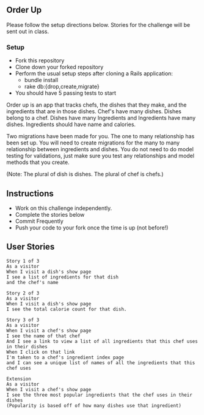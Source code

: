 ## Order Up
Please follow the setup directions below. Stories for the challenge will be sent out in class.

### Setup
- Fork this repository
- Clone down your forked repository
- Perform the usual setup steps after cloning a Rails application:
    - bundle install
    - rake db:{drop,create,migrate}
- You should have 5 passing tests to start

Order up is an app that tracks chefs, the dishes that they make, and the ingredients that are in those dishes. Chef's have many dishes. Dishes belong to a chef. Dishes have many Ingredients and Ingredients have many dishes. Ingredients should have name and calories.
 
Two migrations have been made for you. The one to many relationship has been set up. You will need to create migrations for the many to many relationship between ingredients and dishes. You do not need to do model testing for validations, just make sure you test any relationships and model methods that you create.
 
(Note: The plural of dish is dishes. The plural of chef is chefs.)
 
## Instructions
* Work on this challenge independently.
* Complete the stories below
* Commit Frequently
* Push your code to your fork once the time is up (not before!)
 
## User Stories

```
Story 1 of 3
As a visitor
When I visit a dish's show page
I see a list of ingredients for that dish
and the chef's name
```

```
Story 2 of 3
As a visitor
When I visit a dish's show page
I see the total calorie count for that dish.
```
 
```
Story 3 of 3
As a visitor
When I visit a chef's show page
I see the name of that chef
And I see a link to view a list of all ingredients that this chef uses in their dishes
When I click on that link
I'm taken to a chef's ingredient index page
and I can see a unique list of names of all the ingredients that this chef uses
```
 
```
Extension
As a visitor
When I visit a chef's show page
I see the three most popular ingredients that the chef uses in their dishes
(Popularity is based off of how many dishes use that ingredient)
```